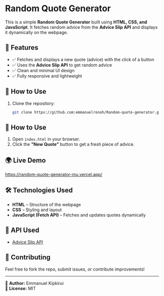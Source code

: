 # Random Quote Generator  

This is a simple **Random Quote Generator** built using **HTML, CSS, and JavaScript**. It fetches random advice from the **Advice Slip API** and displays it dynamically on the webpage.  

## 🚀 Features  
- ✅ Fetches and displays a new quote (advice) with the click of a button  
- ✅ Uses the **Advice Slip API** to get random advice  
- ✅ Clean and minimal UI design  
- ✅ Fully responsive and lightweight  

## 📌 How to Use  
1. Clone the repository:  
   ```bash
   git clone https://github.com:emmanuelronoh/Random-quote-generator.git
## 📌 How to Use  
1. Open `index.html` in your browser.  
2. Click the **"New Quote"** button to get a fresh piece of advice.  

## 🌍 Live Demo  
https://random-quote-generator-mu.vercel.app/  

## 🛠 Technologies Used  
- **HTML** – Structure of the webpage  
- **CSS** – Styling and layout  
- **JavaScript (Fetch API)** – Fetches and updates quotes dynamically  

## 🔗 API Used  
- [Advice Slip API](https://api.adviceslip.com/)  

## 🤝 Contributing  
Feel free to fork the repo, submit issues, or contribute improvements!  

---
📌 **Author:** Emmanuel Kipkirui  
📌 **License:** MIT  

